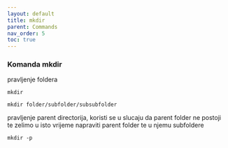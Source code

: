 ```yaml
---
layout: default
title: mkdir
parent: Commands
nav_order: 5
toc: true
---
```



### Komanda **mkdir**

pravljenje foldera

```
mkdir
```

```
mkdir folder/subfolder/subsubfolder
```

pravljenje parent directorija, koristi se u slucaju da parent folder ne postoji te zelimo u isto vrijeme napraviti parent folder te u njemu subfoldere

```
mkdir -p
```
